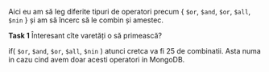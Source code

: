 Aici eu am să leg diferite tipuri de operatori precum { `$or`, `$and`, `$or`, `$all`, `$nin` } și am să încerc să le combin și amestec.

**Task 1** Înteresant cîte varetăți o să primească?

if( `$or`, `$and`, `$or`, `$all`, `$nin` ) atunci cretca va fi 25 de combinatii.  Asta numa in cazu cind avem doar acesti operatori in MongoDB.